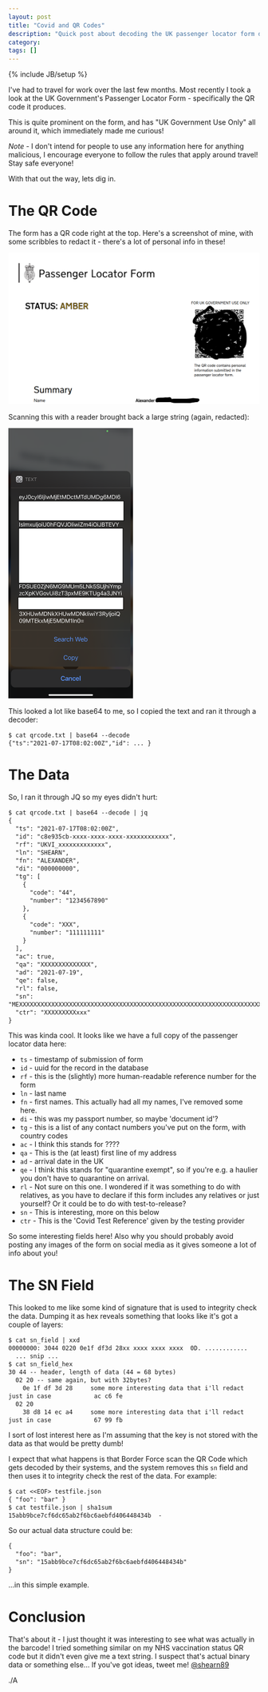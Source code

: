 ```yaml
---
layout: post
title: "Covid and QR Codes"
description: "Quick post about decoding the UK passenger locator form data"
category: 
tags: []
---
```

{% include JB/setup %}

I've had to travel for work over the last few months. Most recently I took a look at the UK Government's Passenger Locator Form - specifically the QR code it produces.

This is quite prominent on the form, and has "UK Government Use Only" all around it, which immediately made me curious!

*Note* - I don't intend for people to use any information here for anything malicious, I encourage everyone to follow the rules that apply around travel! Stay safe everyone!

With that out the way, lets dig in.

# The QR Code #

The form has a QR code right at the top. Here's a screenshot of mine, with some scribbles to redact it - there's a lot of personal info in these!

<img src="/assets/images/passenger-locator-form.png" width="630">

Scanning this with a reader brought back a large string (again, redacted):

<img src="/assets/images/passenger-qr-code-data.png" width="250">

This looked a lot like base64 to me, so I copied the text and ran it through a decoder:

    $ cat qrcode.txt | base64 --decode
    {"ts":"2021-07-17T08:02:00Z","id": ... }

# The Data #

So, I ran it through JQ so my eyes didn't hurt:

    $ cat qrcode.txt | base64 --decode | jq
    {
      "ts": "2021-07-17T08:02:00Z",
      "id": "c8e935cb-xxxx-xxxx-xxxx-xxxxxxxxxxxx",
      "rf": "UKVI_xxxxxxxxxxxxx",
      "ln": "SHEARN",
      "fn": "ALEXANDER",
      "di": "000000000",
      "tg": [
        {
          "code": "44",
          "number": "1234567890"
        },
        {
          "code": "XXX",
          "number": "111111111"
        }
      ],
      "ac": true,
      "qa": "XXXXXXXXXXXXXX",
      "ad": "2021-07-19",
      "qe": false,
      "rl": false,
      "sn": "MEXXXXXXXXXXXXXXXXXXXXXXXXXXXXXXXXXXXXXXXXXXXXXXXXXXXXXXXXXXXXXXXXXXXXXXXXXXXXXXXXXXXXXXXXeZ+w==",
      "ctr": "XXXXXXXXXxxx"
    }

This was kinda cool. It looks like we have a full copy of the passenger locator data here:

* `ts` - timestamp of submission of form
* `id` - uuid for the record in the database
* `rf` - this is the (slightly) more human-readable reference number for the form
* `ln` - last name
* `fn` - first names. This actually had all my names, I've removed some here.
* `di` - this was my passport number, so maybe 'document id'?
* `tg` - this is a list of any contact numbers you've put on the form, with country codes
* `ac` - I think this stands for ????
* `qa` - This is the (at least) first line of my address
* `ad` - arrival date in the UK
* `qe` - I think this stands for "quarantine exempt", so if you're e.g. a haulier you don't have to quarantine on arrival.
* `rl` - Not sure on this one. I wondered if it was something to do with relatives, as you have to declare if this form includes any relatives or just yourself? Or it could be to do with test-to-release?
* `sn` - This is interesting, more on this below
* `ctr` - This is the 'Covid Test Reference' given by the testing provider

So some interesting fields here! Also why you should probably avoid posting any images of the form on social media as it gives someone a lot of info about you!

# The SN Field #

This looked to me like some kind of signature that is used to integrity check the data. Dumping it as hex reveals something that looks like it's got a couple of layers:

    $ cat sn_field | xxd
    00000000: 3044 0220 0e1f df3d 28xx xxxx xxxx xxxx  0D. ............
      ... snip ...
    $ cat sn_field_hex
    30 44 -- header, length of data (44 = 68 bytes)
      02 20 -- same again, but with 32bytes?
        0e 1f df 3d 28     some more interesting data that i'll redact just in case            ac c6 fe
      02 20
        38 d8 14 ec a4     some more interesting data that i'll redact just in case            67 99 fb

I sort of lost interest here as I'm assuming that the key is not stored with the data as that would be pretty dumb!

I expect that what happens is that Border Force scan the QR Code which gets decoded by their systems, and the system removes this `sn` field and then uses it to integrity check the rest of the data. For example:

    $ cat <<EOF> testfile.json
    { "foo": "bar" }
    $ cat testfile.json | sha1sum
    15abb9bce7cf6dc65ab2f6bc6aebfd406448434b  -

So our actual data structure could be:

    {
      "foo": "bar",
      "sn": "15abb9bce7cf6dc65ab2f6bc6aebfd406448434b"
    }

...in this simple example.

# Conclusion #

That's about it - I just thought it was interesting to see what was actually in the barcode! I tried something similar on my NHS vaccination status QR code but it didn't even give me a text string. I suspect that's actual binary data or something else... If you've got ideas, tweet me! [@shearn89](https://twitter.com/shearn89)

./A
